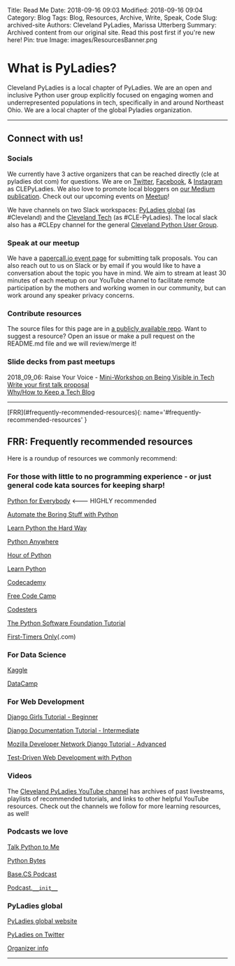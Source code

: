 Title: Read Me
Date: 2018-09-16 09:03
Modified: 2018-09-16 09:04
Category: Blog
Tags: Blog, Resources, Archive, Write, Speak, Code
Slug: archived-site
Authors: Cleveland PyLadies, Marissa Utterberg
Summary: Archived content from our original site. Read this post first if you're new here!
Pin: true
Image: images/ResourcesBanner.png

# What is PyLadies?

Cleveland PyLadies is a local chapter of PyLadies. We are an open and inclusive Python user group explicitly focused on engaging women and underrepresented populations in tech, specifically in and around Northeast Ohio. We are a local chapter of the global Pyladies organization.

---

## Connect with us!

### Socials

We currently have 3 active organizers that can be reached directly (cle at pyladies dot com) for questions. We are on [Twitter](https://www.twitter.com/CLEPyLadies/), [Facebook](https://www.facebook.com/clepyladies/), & [Instagram](https://www.instagram.com/CLEPyLadies/) as CLEPyLadies. We also love to promote local bloggers on [our Medium publication](https://medium.com/cleveland-pyladies/). Check out our upcoming events on [Meetup](https://www.meetup.com/CLE-PyLadies/)!

We have channels on two Slack workspaces: [PyLadies global](https://slackin.pyladies.com/) (as #Cleveland) and the [Cleveland Tech](https://cleveland-tech.slack.com/) (as #CLE-PyLadies). The local slack also has a #CLEpy channel for the general [Cleveland Python User Group](https://www.clepy.org/).

### Speak at our meetup

We have a [papercall.io event page](https://www.papercall.io/clepyladies) for submitting talk proposals. You can also reach out to us on Slack or by email if you would like to have a conversation about the topic you have in mind. We aim to stream at least 30 minutes of each meetup on our YouTube channel to facilitate remote participation by the mothers and working women in our community, but can work around any speaker privacy concerns.

### Contribute resources

The source files for this page are in [a publicly available repo](https://github.com/CLEPyLadies/pyladies-official). Want to suggest a resource? Open an issue or make a pull request on the README.md file and we will review/merge it!

### Slide decks from past meetups

2018_09_06: Raise Your Voice - [Mini-Workshop on Being Visible in Tech](http://meetu.ps/e/FLvfB/DxhG9/f)  
   [Write your first talk proposal](https://docs.google.com/presentation/d/19BdDbowE1Ec9bbDyD9LfhYsSUllm5qera-eH2APkk28/edit?usp=sharing)  
   [Why/How to Keep a Tech Blog](https://docs.google.com/presentation/d/1KPfsylMuSTvbIzJULoZCJS4rTpbm6M2rauXJAvdwrjk/edit?usp=sharing)

---
<div id='frequently-recommended-resources'>
[FRR](#frequently-recommended-resources){: name='#frequently-recommended-resources' }

## FRR: Frequently recommended resources

Here is a roundup of resources we commonly recommend:

### For those with little to no programming experience - or just general code kata sources for keeping sharp!

[Python for Everybody](https://www.py4e.com/lessons) <--- HIGHLY recommended

[Automate the Boring Stuff with Python](https://automatetheboringstuff.com/)

[Learn Python the Hard Way](https://learnpythonthehardway.org/)

[Python Anywhere](https://www.pythonanywhere.com/details/education)

[Hour of Python](https://hourofpython.com/)

[Learn Python](https://www.learnpython.org/)

[Codecademy](https://www.codecademy.com/learn/learn-python)

[Free Code Camp](https://guide.freecodecamp.org/python/python-resources/)

[Codesters](https://www.codesters.com/)

[The Python Software Foundation Tutorial](https://docs.python.org/3/tutorial/)

[First-Timers Only](https://www.firsttimersonly.com/)(.com)

### For Data Science

[Kaggle](https://www.kaggle.com)

[DataCamp](https://www.datacamp.com/tracks/skill)

### For Web Development

[Django Girls Tutorial - Beginner](https://tutorial.djangogirls.org/)

[Django Documentation Tutorial - Intermediate](https://docs.djangoproject.com/en/2.1/intro/tutorial01/)

[Mozilla Developer Network Django Tutorial - Advanced](https://developer.mozilla.org/en-US/docs/Learn/Server-side/Django/Tutorial_local_library_website)

[Test-Driven Web Development with Python](https://www.obeythetestinggoat.com/book/part1.harry.html)

### Videos

The [Cleveland PyLadies YouTube channel](https://www.youtube.com/channel/UCrX6AAcxXO_-8gitJWdjkuw?view_as=subscriber) has archives of past livestreams, playlists of recommended tutorials, and links to other helpful YouTube resources. Check out the channels we follow for more learning resources, as well!

### Podcasts we love

[Talk Python to Me](https://talkpython.fm/)

[Python Bytes](https://pythonbytes.fm/)

[Base.CS Podcast](https://www.codenewbie.org/basecs)

[Podcast.`__init__`](https://www.podcastinit.com/)
</div>

### PyLadies global

[PyLadies global website](https://www.pyladies.com/)

[PyLadies on Twitter](https://www.twitter.com/pyladies/)

[Organizer info](https://kit.pyladies.com/)

---
